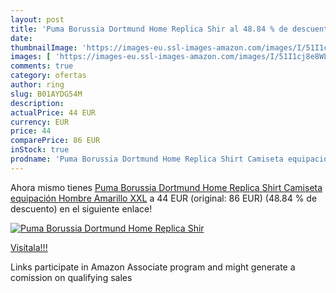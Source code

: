 ```yaml
---
layout: post
title: 'Puma Borussia Dortmund Home Replica Shir al 48.84 % de descuento'
date: 
thumbnailImage: 'https://images-eu.ssl-images-amazon.com/images/I/51I1cj8e8WL._SL200_.jpg'
images: [ 'https://images-eu.ssl-images-amazon.com/images/I/51I1cj8e8WL._SL200_.jpg' ]
comments: true
category: ofertas
author: ring
slug: B01AYDG54M
description:
actualPrice: 44 EUR
currency: EUR
price: 44
comparePrice: 86 EUR
inStock: true
prodname: 'Puma Borussia Dortmund Home Replica Shirt Camiseta equipación  Hombre  Amarillo  XXL'
---
```


Ahora mismo tienes [Puma Borussia Dortmund Home Replica Shirt Camiseta equipación  Hombre  Amarillo  XXL](https://www.amazon.es/dp/B01AYDG54M/?tag=tolees-21) a 44 EUR (original: 86 EUR) (48.84 %  de descuento) en el siguiente enlace!

[![Puma Borussia Dortmund Home Replica Shir](https://images-eu.ssl-images-amazon.com/images/I/51I1cj8e8WL._SL200_.jpg)](https://www.amazon.es/dp/B01AYDG54M/?tag=tolees-21)

[Visítala!!!](https://www.amazon.es/dp/B01AYDG54M/?tag=tolees-21)

Links participate in Amazon Associate program and might generate a comission on qualifying sales
